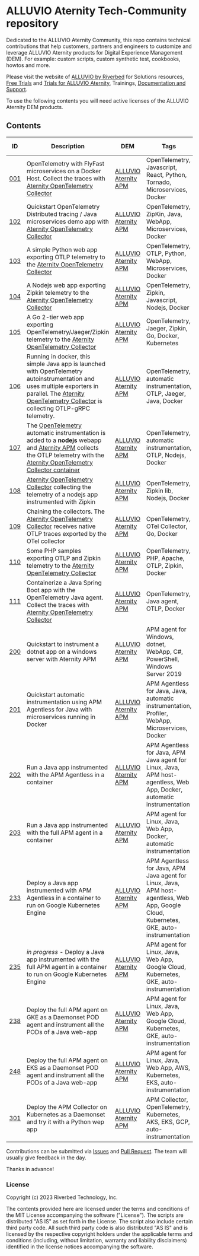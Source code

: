 # ALLUVIO Aternity Tech-Community repository

Dedicated to the ALLUVIO Aternity Community, this repo contains technical contributions that help customers, partners and engineers to customize and leverage ALLUVIO Aternity products for Digital Experience Management (DEM).
For example: custom scripts, custom synthetic test, cookbooks, howtos and more.

Please visit the website of [ALLUVIO by Riverbed](https://www.riverbed.com/products/unified-observability) for Solutions resources, [Free Trials](https://www.riverbed.com/trial-downloads) and [Trials for ALLUVIO Aternity](https://www.riverbed.com/trial-download/alluvio-aternity), Trainings, [Documentation and Support](https://support.riverbed.com/).

To use the following contents you will need active licenses of the ALLUVIO Aternity DEM products. 

## Contents

| ID | Description | DEM | Tags | Last update |
| --- | --- | --- | --- | --- | 
| [001](https://github.com/Aternity/FlyFast/tree/2dfce9b6b3ce6823e1b3423048a5d3393a6e9386) | OpenTelemetry with FlyFast microservices on a Docker Host. Collect the traces with [Aternity OpenTelemetry Collector](https://hub.docker.com/r/aternity/apm-collector) | [ALLUVIO Aternity APM](https://www.riverbed.com/products/application-performance-monitoring) | OpenTelemetry, Javascript, React, Python, Tornado, Microservices, Docker | jan. 2023 |
| [102](102-opentelemetry-spring-demo-app) | Quickstart OpenTelemetry Distributed tracing / Java microservices demo app with [Aternity OpenTelemetry Collector](https://hub.docker.com/r/aternity/apm-collector) | [ALLUVIO Aternity APM](https://www.riverbed.com/products/application-performance-monitoring) | OpenTelemetry, ZipKin, Java, WebApp, Microservices, Docker | mar. 2022 |
| [103](103-opentelemetry-otlp-python-app) | A simple Python web app exporting OTLP telemetry to the [Aternity OpenTelemetry Collector](https://hub.docker.com/r/aternity/apm-collector) | [ALLUVIO Aternity APM](https://www.riverbed.com/products/application-performance-monitoring) | OpenTelemetry, OTLP, Python, WebApp, Microservices, Docker | july 2022 |
| [104](104-opentelemetry-zipkin-nodejs-app) | A Nodejs web app exporting Zipkin telemetry to the [Aternity OpenTelemetry Collector](https://hub.docker.com/r/aternity/apm-collector) | [ALLUVIO Aternity APM](https://www.riverbed.com/products/application-performance-monitoring) | OpenTelemetry, Zipkin, Javascript, Nodejs, Docker | mar. 2022 |
| [105](105-opentelemetry-go-app) | A Go 2-tier web app exporting OpenTelemetry/Jaeger/Zipkin telemetry to the [Aternity OpenTelemetry Collector](https://hub.docker.com/r/aternity/apm-collector) | [ALLUVIO Aternity APM](https://www.riverbed.com/products/application-performance-monitoring) | OpenTelemetry, Jaeger, Zipkin, Go, Docker, Kubernetes | jun. 2022 |
| [106](106-opentelemetry-autoinstrumentation-java-app) | Running in docker, this simple Java app is launched with OpenTelemetry autoinstrumentation and uses multiple exporters in parallel. The [Aternity OpenTelemetry Collector](https://hub.docker.com/r/aternity/apm-collector) is collecting OTLP-gRPC telemetry. | [ALLUVIO Aternity APM](https://www.riverbed.com/products/application-performance-monitoring) | OpenTelemetry, automatic instrumentation, OTLP, Jaeger, Java, Docker | mar. 2022 |
| [107](107-opentelemetry-autoinstrumentation-nodejs-app) | The [OpenTelemetry](https://opentelemetry.io/) automatic instrumentation is added to a **nodejs** webapp and [Aternity APM](https://www.aternity.com/apm) collects the OTLP telemetry with the [Aternity OpenTelemetry Collector container](https://hub.docker.com/r/aternity/apm-collector) | [ALLUVIO Aternity APM](https://www.riverbed.com/products/application-performance-monitoring) | OpenTelemetry, automatic instrumentation, OTLP, Nodejs, Docker | apr. 2022 |
| [108](108-collect-zipkin-nodejs-app) | [Aternity OpenTelemetry Collector](https://hub.docker.com/r/aternity/apm-collector) collecting the telemetry of a nodejs app instrumented with Zipkin | [ALLUVIO Aternity APM](https://www.riverbed.com/products/application-performance-monitoring) | OpenTelemetry, Zipkin lib, Nodejs, Docker | mar. 2022 |
| [109](109-opentelemetry-export) | Chaining the collectors. The [Aternity OpenTelemetry Collector](https://hub.docker.com/r/aternity/apm-collector) receives native OTLP traces exported by the OTel collector | [ALLUVIO Aternity APM](https://www.riverbed.com/products/application-performance-monitoring) | OpenTelemetry, OTel Collector, Go, Docker | mar. 2022 |
| [110](110-opentelemetry-php-app) | Some PHP samples exporting OTLP and Zipkin telemetry to the [Aternity OpenTelemetry Collector](https://hub.docker.com/r/aternity/apm-collector) | [ALLUVIO Aternity APM](https://www.riverbed.com/products/application-performance-monitoring) | OpenTelemetry, PHP, Apache, OTLP, Zipkin, Docker | july 2022 |
| [111](111-opentelemetry-autoinstrumentation-spring-demo-app) | Containerize a Java Spring Boot app with the OpenTelemetry Java agent. Collect the traces with [Aternity OpenTelemetry Collector](https://hub.docker.com/r/aternity/apm-collector) | [ALLUVIO Aternity APM](https://www.riverbed.com/products/application-performance-monitoring) | OpenTelemetry, Java agent, OTLP, Docker | nov. 2022 |
| [200](200-instrument-dotnet-app-on-windows) | Quickstart to instrument a dotnet app on a windows server with Aternity APM | [ALLUVIO Aternity APM](https://www.riverbed.com/products/application-performance-monitoring) | APM agent for Windows, dotnet, WebApp, C#, PowerShell, Windows Server 2019 | nov. 2021 |
| [201](201-instrument-java-microservices-with-apm-agentless) | Quickstart automatic instrumentation using APM Agentless for Java with microservices running in Docker | [ALLUVIO Aternity APM](https://www.aternity.com/application-performance-monitoring/) | APM Agentless for Java, Java, automatic instrumentation, Profiler, WebApp, Microservices, Docker | jan. 2023 |
| [202](202-instrument-java-app-with-apm-agentless-in-container) | Run a Java app instrumented with the APM Agentless in a container | [ALLUVIO Aternity APM](https://www.riverbed.com/products/application-performance-monitoring) | APM Agentless for Java, APM Java agent for Linux, Java, APM host-agentless, Web App, Docker, automatic instrumentation | jan. 2023 |
| [203](203-instrument-java-app-with-apm-agent-in-container) | Run a Java app instrumented with the full APM agent in a container | [ALLUVIO Aternity APM](https://www.riverbed.com/products/application-performance-monitoring) | APM agent for Linux, Java, Web App, Docker, automatic instrumentation | jan. 2023 |
| [233](233-instrument-java-app-with-apm-agentless-on-gke) | Deploy a Java app instrumented with APM Agentless in a container to run on Google Kubernetes Engine | [ALLUVIO Aternity APM](https://www.riverbed.com/products/application-performance-monitoring) | APM Agentless for Java, APM Java agent for Linux, Java, APM host-agentless, Web App, Google Cloud, Kubernetes, GKE, auto-instrumentation | jan. 2023 |
| [235](235-instrument-java-app-with-apm-agent-in-container-on-gke) | *in progress* - Deploy a Java app instrumented with the full APM agent in a container to run on Google Kubernetes Engine | [ALLUVIO Aternity APM](https://www.riverbed.com/products/application-performance-monitoring) | APM agent for Linux, Java, Web App, Google Cloud, Kubernetes, GKE, auto-instrumentation | jan. 2023 |
| [238](238-instrument-java-app-with-apm-daemonset-pod-agent-on-gke) | Deploy the full APM agent on GKE as a Daemonset POD agent and instrument all the PODs of a Java web-app | [ALLUVIO Aternity APM](https://www.riverbed.com/products/application-performance-monitoring) | APM agent for Linux, Java, Web App, Google Cloud, Kubernetes, GKE, auto-instrumentation | jan. 2023 |
| [248](248-instrument-java-app-with-apm-daemonset-pod-agent-on-eks) | Deploy the full APM agent on EKS as a Daemonset POD agent and instrument all the PODs of a Java web-app | [ALLUVIO Aternity APM](https://www.riverbed.com/products/application-performance-monitoring) | APM agent for Linux, Java, Web App, AWS, Kubernetes, EKS, auto-instrumentation | aug. 2023 |
| [301](301-opentelemetry-on-kubernetes-with-apm-collector-daemonset-and-python-app) | Deploy the APM Collector on Kubernetes as a Daemonset and try it with a Python wep app | [ALLUVIO Aternity APM](https://www.riverbed.com/products/application-performance-monitoring) | APM Collector, OpenTelemetry, Kubernetes, AKS, EKS, GCP, auto-instrumentation | aug. 2023 |

Contributions can be submitted via  [Issues](https://github.com/Aternity/Tech-Community/issues) and [Pull Request](https://github.com/Aternity/Tech-Community/pulls). The team will usually give feedback in the day.

Thanks in advance!

### License

Copyright (c) 2023 Riverbed Technology, Inc.

The contents provided here are licensed under the terms and conditions of the MIT License accompanying the software ("License"). The scripts are distributed "AS IS" as set forth in the License. The script also include certain third party code. All such third party code is also distributed "AS IS" and is licensed by the respective copyright holders under the applicable terms and conditions (including, without limitation, warranty and liability disclaimers) identified in the license notices accompanying the software.
